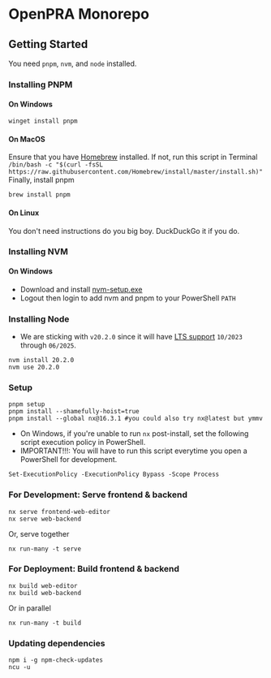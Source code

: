 # OpenPRA Monorepo

## Getting Started

You need `pnpm`, `nvm`, and `node` installed.

### Installing PNPM
#### On Windows
```shell
winget install pnpm
```
#### On MacOS
Ensure that you have [Homebrew](https://brew.sh) installed. 
If not, run this script in Terminal `/bin/bash -c "$(curl -fsSL https://raw.githubusercontent.com/Homebrew/install/master/install.sh)"`
Finally, install pnpm
```shell
brew install pnpm
```
#### On Linux
You don't need instructions do you big boy. DuckDuckGo it if you do.

### Installing NVM
#### On Windows
* Download and install [nvm-setup.exe](https://github.com/coreybutler/nvm/releases)
* Logout then login to add nvm and pnpm to your PowerShell `PATH`

### Installing Node
* We are sticking with `v20.2.0` since it will have [LTS support](https://nodejs.dev/en/about/releases/) `10/2023` through `06/2025`.
```shell
nvm install 20.2.0
nvm use 20.2.0
```

### Setup
```shell
pnpm setup
pnpm install --shamefully-hoist=true
pnpm install --global nx@16.3.1 #you could also try nx@latest but ymmv
```
* On Windows, if you're unable to run `nx` post-install, set the following script execution policy in PowerShell. 
* IMPORTANT!!!: You will have to run this script everytime you open a PowerShell for development.
```shell
Set-ExecutionPolicy -ExecutionPolicy Bypass -Scope Process
```

### For Development: Serve frontend & backend 
```shell
nx serve frontend-web-editor
nx serve web-backend
```
Or, serve together
```shell
nx run-many -t serve
```

### For Deployment: Build frontend & backend
```shell
nx build web-editor
nx build web-backend
```
Or in parallel
```shell
nx run-many -t build
```

### Updating dependencies
```shell
npm i -g npm-check-updates
ncu -u
```
